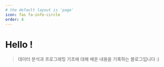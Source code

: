 ```yaml
---
# the default layout is 'page'
icon: fas fa-info-circle
order: 4
---
```


# Hello !
> 데이터 분석과 프로그래밍 기초에 대해 배운 내용을 기록하는 블로그입니다 :)
